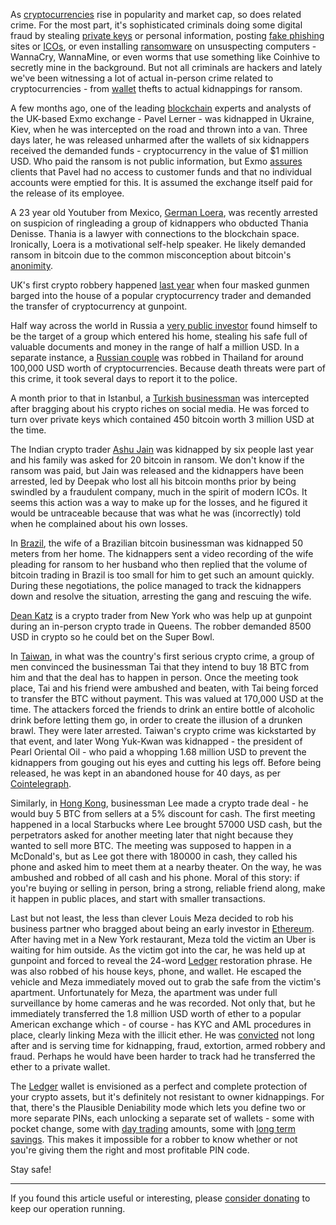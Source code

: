 As [cryptocurrencies][cc] rise in popularity and market cap, so does related crime. For the most part, it's sophisticated criminals doing some digital fraud by stealing [private keys][pk] or personal information, posting [fake phishing][phis] sites or [ICOs][ico], or even installing [ransomware][wanna] on unsuspecting computers - WannaCry, WannaMine, or even worms that use something like Coinhive to secretly mine in the background. But not all criminals are hackers and lately we've been witnessing a lot of actual in-person crime related to cryptocurrencies - from [wallet] thefts to actual kidnappings for ransom.

A few months ago, one of the leading [blockchain][bc] experts and analysts of the UK-based Exmo exchange - Pavel Lerner - was kidnapped in Ukraine, Kiev, when he was intercepted on the road and thrown into a van. Three days later, he was released unharmed after the wallets of six kidnappers received the demanded funds - cryptocurrency in the value of $1 million USD. Who paid the ransom is not public information, but Exmo [assures][exmo] clients that Pavel had no access to customer funds and that no individual accounts were emptied for this. It is assumed the exchange itself paid for the release of its employee.

A 23 year old Youtuber from Mexico, [German Loera][mexico], was recently arrested on suspicion of ringleading a group of kidnappers who obducted Thania Denisse. Thania is a lawyer with connections to the blockchain space. Ironically, Loera is a motivational self-help speaker. He likely demanded ransom in bitcoin due to the common misconception about bitcoin's [anonimity][anon].

UK's first crypto robbery happened [last year][uk] when four masked gunmen barged into the house of a popular cryptocurrency trader and demanded the transfer of cryptocurrency at gunpoint.

Half way across the world in Russia a [very public investor][russia] found himself to be the target of a group which entered his home, stealing his safe full of valuable documents and money in the range of half a million USD. In a separate instance, a [Russian couple][thai] was robbed in Thailand for around 100,000 USD worth of cryptocurrencies. Because death threats were part of this crime, it took several days to report it to the police.

A month prior to that in Istanbul, a [Turkish businessman][turska] was intercepted after bragging about his crypto riches on social media. He was forced to turn over private keys which contained 450 bitcoin worth 3 million USD at the time.

The Indian crypto trader [Ashu Jain][india] was kidnapped by six people last year and his family was asked for 20 bitcoin in ransom. We don't know if the ransom was paid, but Jain was released and the kidnappers have been arrested, led by Deepak who lost all his bitcoin months prior by being swindled by a fraudulent company, much in the spirit of modern ICOs. It seems this action was a way to make up for the losses, and he figured it would be untraceable because that was what he was (incorrectly) told when he complained about his own losses.

In [Brazil], the wife of a Brazilian bitcoin businessman was kidnapped 50 meters from her home. The kidnappers sent a video recording of the wife pleading for ransom to her husband who then replied that the volume of bitcoin trading in Brazil is too small for him to get such an amount quickly. During these negotiations, the police managed to track the kidnappers down and resolve the situation, arresting the gang and rescuing the wife.

[Dean Katz][nyc] is a crypto trader from New York who was help up at gunpoint during an in-person crypto trade in Queens. The robber demanded 8500 USD in crypto so he could bet on the Super Bowl.

In [Taiwan], in what was the country's first serious crypto crime, a group of men convinced the businessman Tai that they intend to buy 18 BTC from him and that the deal has to happen in person. Once the meeting took place, Tai and his friend were ambushed and beaten, with Tai being forced to transfer the BTC without payment. This was valued at 170,000 USD at the time. The attackers forced the friends to drink an entire bottle of alcoholic drink before letting them go, in order to create the illusion of a drunken brawl. They were later arrested. Taiwan's crypto crime was kickstarted by that event, and later Wong Yuk-Kwan was kidnapped - the president of Pearl Oriental Oil - who paid a whopping 1.68 million USD to prevent the kidnappers from gouging out his eyes and cutting his legs off. Before being released, he was kept in an abandoned house for 40 days, as per [Cointelegraph][ct].

Similarly, in [Hong Kong][hong], businessman Lee made a crypto trade deal - he would buy 5 BTC from sellers at a 5% discount for cash. The first meeting happened in a local Starbucks where Lee brought 57000 USD cash, but the perpetrators asked for another meeting later that night because they wanted to sell more BTC. The meeting was supposed to happen in a McDonald's, but as Lee got there with 180000 in cash, they called his phone and asked him to meet them at a nearby theater. On the way, he was ambushed and robbed of all cash and his phone. Moral of this story: if you're buying or selling in person, bring a strong, reliable friend along, make it happen in public places, and start with smaller transactions.

Last but not least, the less than clever Louis Meza decided to rob his business partner who bragged about being an early investor in [Ethereum][eth]. After having met in a New York restaurant, Meza told the victim an Uber is waiting for him outside. As the victim got into the car, he was held up at gunpoint and forced to reveal the 24-word [Ledger] restoration phrase. He was also robbed of his house keys, phone, and wallet. He escaped the vehicle and Meza immediately moved out to grab the safe from the victim's apartment. Unfortunately for Meza, the apartment was under full surveillance by home cameras and he was recorded. Not only that, but he immediately transferred the 1.8 million USD worth of ether to a popular American exchange which - of course - has KYC and AML procedures in place, clearly linking Meza with the illicit ether. He was [convicted][meza] not long after and is serving time for kidnapping, fraud, extortion, armed robbery and fraud. Perhaps he would have been harder to track had he transferred the ether to a private wallet.

The [Ledger] wallet is envisioned as a perfect and complete protection of your crypto assets, but it's definitely not resistant to owner kidnappings. For that, there's the Plausible Deniability mode which lets you define two or more separate PINs, each unlocking a separate set of wallets - some with pocket change, some with [day trading][dt] amounts, some with [long term savings][hodl]. This makes it impossible for a robber to know whether or not you're giving them the right and most profitable PIN code.

Stay safe!

---

If you found this article useful or interesting, please [consider donating][donate] to keep our operation running.

[donate]: https://bitfalls.com/donate
[cc]: https://bitfalls.com/2017/08/20/cryptocurrency/
[exmo]: https://exmo.com/en/news_view?id=2031&year=2017&month=12 
[meza]: https://www.manhattanda.org/da-vance-man-indicted-stealing-18-million-cryptocurrency/
[bc]: https://bitfalls.com/2017/08/20/blockchain-explained-blockchain-works/
[wallet]: https://bitfalls.com/2017/08/31/what-cryptocurrency-wallet/
[btc]: https://bitfalls.com/2017/09/01/send-receive-bitcoin/
[eth]: https://bitfalls.com/2017/09/19/what-ethereum-compare-to-bitcoin/
[ledger]: https://bitfalls.com/2017/09/08/hardware-wallets-like-ledger-nano-s-work/
[hard]: https://bitfalls.com/2017/10/21/2-common-misconceptions-hardware-wallets/
[anon]: https://bitfalls.com/2017/09/18/anonymous-cryptocurrencies-like-bitcoin/
[ico]: https://bitfalls.com/2018/02/02/hackers-strike-beetokens-ico-1-million-usd-short-due-phishing-attack/
[wanna]: https://bitfalls.com/2018/01/31/eternalblue-exploit-used-create-wannamine/
[phis]: https://bitfalls.com/2018/01/23/hackers-stealing-millions-cryptocurrency-icos/7
[exc]: https://bitfalls.com/glossary/#exchange
[pk]: https://bitfalls.com/glossary/#private-key
[dt]: https://bitfalls.com/glossary/#day-trading
[hodl]: https://bitfalls.com/glossary/#hodl
[mine]: https://bitfalls.com/glossary/#mining
[india]: http://indianexpress.com/article/cities/chandigarh/ransom-demand-made-in-bitcoins-six-in-police-net-4730305/
[brazil]: https://www.ccn.com/victim-of-brazilian-bitcoin-ransom-kidnapping-rescued/
[ct]: https://cointelegraph.com/news/taiwanese-kidnappers-receive-168m-bitcoin-ransom-from-billionaire-yuk-kwan
[nyc]: http://observer.com/2015/02/bitcoin-crime-wave-breaks-out-in-nyc/
[taiwan]: http://www.arabnews.com/node/1251816/world
[hong]: http://www.scmp.com/news/hong-kong/law-crime/article/2129665/hong-kong-bitcoin-trader-lured-bogus-meeting-and-robbed
[turska]: https://news.bitcoin.com/police-bust-turkish-gang-kidnapped-wealthy-bitcoin-holders/
[mexico]: https://www.newsbtc.com/2018/03/08/mexican-youtuber-arrested-over-bitcoin-ransom-kidnap/
[russia]: https://cointelegraph.com/news/russia-blogger-who-boasted-about-crypto-wealth-beaten-and-robbed-for-425k
[thai]: http://www.nationmultimedia.com/detail/breakingnews/30336546
[uk]: https://www.express.co.uk/finance/city/910958/Bitcoin-ripple-ethereum-UK-robbery-cryptocurrency-armed-thugs-oxfordshire-news-latest
